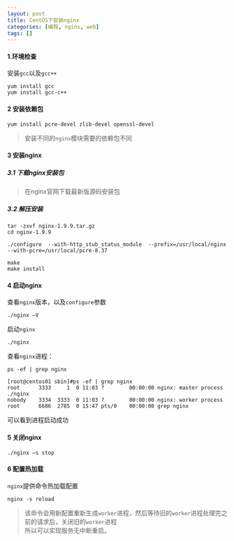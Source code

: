 ```yaml
---
layout: post
title: CentOS下安装nginx
categories: [编程, nginx, web]
tags: []
---
```


#### 1.环境检查
安装`gcc`以及`gcc++`

```
yum install gcc
yum install gcc-c++
```

#### 2 安装依赖包

```
yum install pcre-devel zlib-devel openssl-devel
```
> 安装不同的`nginx`模块需要的依赖包不同

#### 3 安装nginx

##### 3.1 下载nginx安装包
> 在nginx官网下载最新版源码安装包

##### 3.2 解压安装
```shell
tar -zxvf nginx-1.9.9.tar.gz
cd nginx-1.9.9

./configure  --with-http_stub_status_module  --prefix=/usr/local/nginx --with-pcre=/usr/local/pcre-8.37

make
make install
```

#### 4 启动nginx
查看`nginx`版本，以及`configure`参数
```
./nginx –V
```

启动`nginx`
```
./nginx
```

查看`nginx`进程：
```
ps -ef | grep nginx

[root@centos01 sbin]#ps -ef | grep nginx
root      3333     1  0 11:03 ?        00:00:00 nginx: master process ./nginx
nobody    3334  3333  0 11:03 ?        00:00:00 nginx: worker process
root      6686  2785  0 15:47 pts/0    00:00:00 grep nginx
```

可以看到进程启动成功

#### 5 关闭nginx

```
./nginx –s stop
```

#### 6 配置热加载
`nginx`提供命令热加载配置

```linux
nginx -s reload
```
> 该命令会用新配置重新生成`worker`进程，然后等待旧的`worker`进程处理完之前的请求后，关闭旧的`worker`进程   
> 所以可以实现服务无中断重启。